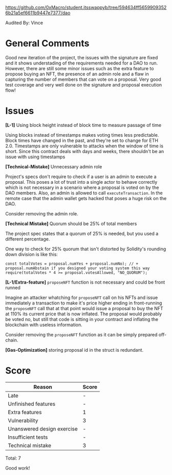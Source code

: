 https://github.com/0xMacro/student.itsswappyb/tree/594634ff56599093526b21a5ef6611b9447e7377/dao

Audited By: Vince

# General Comments

Good new iteration of the project, the issues with the signature are fixed and it shows understading of the requirements needed for a DAO to run. However, there are still some minor issues such as the extra feature to
propose buying an NFT, the presence of an admin role and a flaw in capturing the number of members that can vote on a proposal. Very good test coverage and very well done on the signature and proposal execution flow!

# Issues

**[L-1]** Using block height instead of block time to measure passage of time

Using blocks instead of timestamps makes voting times less predictable. Block times have changed in the past, and they're set to change for ETH 2.0. Timestamps are only vulnerable to attacks when the window of time is short. Since this contract deals with days and weeks, there shouldn't be an issue with using timestamps

**[Technical-Mistake]** Unnecessary admin role

Project's specs don't require to check if a user is an admin to execute a proposal.
This poses a lot of trust into a single actor to behave correctly which is not necessary in a scenario where a proposal is voted on by the DAO members.
Also, an admin is allowed to call `executeTransaction`.
In the remote case that the admin wallet gets hacked that poses a huge risk on the DAO.

Consider removing the admin role.

**[Technical Mistake]** Quorum should be 25% of total members

The project spec states that a quorum of 25% is needed, but you used a different percentage.

One way to check for 25% quorum that isn't distorted by Solidity's rounding down division is like this:

```
const totalVotes = proposal.numYes + proposal.numNo); // + proposal.numAbstain if you designed your voting system this way
require(totalVotes * 4 >= proposal.votesAllowed, "NO_QUORUM");
```

**[L-1/Extra-feature]** `proposeNFT` function is not necessary and could be front runned

Imagine an attacker whatching for `proposeNFT` call on his NFTs and issue immediately a transaction to make it's price higher ending in front-running the `proposeNFT` call that at that point would issue a proposal to buy the NFT at 110% its current price that is now inflated. The proposal would probably be voted no, but still that code is sitting in your contract and inflating the blockchain with useless information.

Consider removing the `proposeNFT` function as it can be simply prepared off-chain.

**[Gas-Optimization]** storing proposal id in the struct is redundant.


# Score

| Reason | Score |
|-|-|
| Late                       | - |
| Unfinished features        | - |
| Extra features             | 1 |
| Vulnerability              | 3 |
| Unanswered design exercise | - |
| Insufficient tests         | - |
| Technical mistake          | 3 |

Total: 7

Good work!
